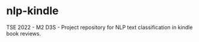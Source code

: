 # nlp-kindle
TSE 2022 - M2 D3S - Project repository for NLP text classification in kindle book reviews.
